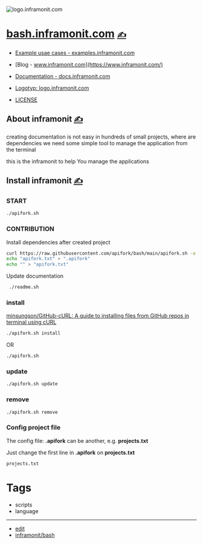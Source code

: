 
![logo.inframonit.com](https://logo.inframonit.com/1/cover.png)

# [bash.inframonit.com](https://bash.inframonit.com/) [<span style='font-size:20px;'>&#x270D;</span>](https://github.com/inframonit/bash/edit/main/DOCS/MENU.md) 

+ [Example usae cases - examples.inframonit.com](http://examples.inframonit.com)
+ [Blog - www.inframonit.com](https://www.inframonit.com/)
+ [Documentation - docs.inframonit.com](https://docs.inframonit.com/)
+ [Logotyp: logo.inframonit.com](https://logo.inframonit.com/)

+ [LICENSE](LICENSE)



## About inframonit [<span style='font-size:20px;'>&#x270D;</span>](https://github.com/inframonit/bash/edit/main/DOCS/ABOUT.md)

creating documentation is not easy in hundreds of small projects, where are dependencies
we need some simple tool to manage the application from the terminal

this is the inframonit to help You manage the applications


## Install inframonit [<span style='font-size:20px;'>&#x270D;</span>](https://github.com/inframonit/bash/edit/main/DOCS/INSTALL.md)


### START

```bash
./apifork.sh
```

### CONTRIBUTION

Install dependencies after created project
```bash
curl https://raw.githubusercontent.com/apifork/bash/main/apifork.sh -o apifork
echo "apifork.txt" > ".apifork"
echo "" > "apifork.txt"
```

Update documentation

```bash
 ./readme.sh
```

### install
[minsungson/GitHub-cURL: A guide to installing files from GitHub repos in terminal using cURL](https://github.com/minsungson/GitHub-cURL)

```bash
./apifork.sh install
```
OR

```bash
./apifork.sh
```

### update

```bash
./apifork.sh update
```


### remove

```bash
./apifork.sh remove
```



### Config project file

The config file: **.apifork** can be another, e.g. **projects.txt**

Just change the first line in  **.apifork** on **projects.txt**
```bash
projects.txt
```


# Tags

+ scripts
+ language

---

+ [edit](https://github.com/inframonit/bash/edit/main/README.md)
+ [inframonit/bash](https://github.com/inframonit/bash)
